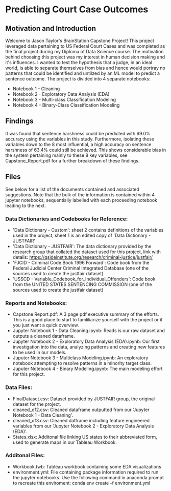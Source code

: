# Predicting Court Case Outcomes
## Motivation and Introduction
Welcome to Jason Taylor's BrainStation Capstone Project! This project leveraged data pertaining to US Federal Court Cases and was completed as the final project during my Diploma of Data Science course. The motivation behind choosing this project was my interest in human decision making and it's influences. I wanted to test the hypothesis that a judge, in an ideal world, is able to separate themselves from bias and hence would portray no patterns that could be identified and untilzed by an ML model to predict a sentence outcome. The project is divided into 4 separate notebooks:
- Notebook 1 - Cleaning
- Notebook 2 - Exploratory Data Analysis (EDA)
- Notebook 3 - Multi-class Classification Modeling
- Notebook 4 - Binary-Class Classification Modeling

## Findings
It was found that sentence harshness could be predicted with 69.0% accuracy using the variables in this study. Furthermore, isolating these variables down to the 8 most influential, a high accuracy on sentence harshness of 63.4% could still be achieved. This shows considerable bias in the system pertaining mainly to these 8 key variables, see Capstone_Report.pdf for a further breakdown of these findings.

## Files
See below for a list of the documents contained and associated suggestions. Note that the bulk of the information is contained within 4 jupyter notebooks, sequentially labelled with each proceeding notebook leading to the next.

### Data Dictionaries and Codebooks for Reference:
- 'Data Dictionary - Custom': sheet 2 contains definitions of the variables used in the project, sheet 1 is an edited copy of 'Data Dictionary - JUSTFAIR'
- 'Data Dictionary - JUSTFAIR': The data dictionary provided by the research group that collated the dataset used for this project, link with details: https://qsideinstitute.org/research/criminal-justice/justfair/
- 'FJCID - Criminal Code Book 1996 Forward': Code book from the Federal Judicial Center Criminal Integrated Database (one of the sources used to create the justfair dataset)
- 'USSCD - Variable_Codebook_for_Individual_Offenders': Code book from the UNITED STATES SENTENCING COMMISSION (one of the sources used to create the justfair dataset)

### Reports and Notebooks:
- Capstone Report.pdf: A 3 page pdf executive summary of the efforts. This is a good place to start to famliliarize yourself with the project or if you just want a quick overview.
- Jupyter Notebook 1 - Data Cleaning.ipynb: Reads is our raw dataset and outputs a cleaned dataframe.
- Jupyter Notebook 2 - Exploratory Data Analysis (EDA).ipynb: Our first investigation into the data, analyzing patterns and creating new features to be used in our models.
- Juputer Notebook 3 - Multiclass Modeling.ipynb: An exploratory notebook attempting to resolve patterns in a minority target class.
- Juputer Notebook 4 - Binary Modeling.ipynb: The main modeling effort for this project.

### Data Files:
- FinalDataset.csv: Dataset provided by JUSTFAIR group, the original dataset for the project.
- cleaned_df2.csv: Cleaned dataframe outputted from our 'Jupyter Notebook 1 - Data Cleaning'.
- cleaned_df3.csv: Cleaned datframe including feature engineered variables from our 'Jupyter Notebook 2 - Exploratory Data Analysis (EDA)'.
- States.xlsx: Additonal file linking US states to their abbreviated form, used to generate maps in our Tableau Workbook.

### Additonal Files:
- Workbook.twb: Tableau workbook containing some EDA visualizations
- environment.yml: File containing package information required to run the jupyter notebooks. Use the following command in anaconda prompt to recreate this enviroment: conda env create -f environment.yml
	